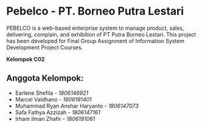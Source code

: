 # Pebelco - PT. Borneo Putra Lestari
PEBELCO is a web-based enterprise system to manage product, sales, delivering, complain, and exhibition of PT Putra Borneo Lestari. This project has been developed for Final Group Assignment of Information System Development Project Courses.


**Kelompok C02**
## Anggota Kelompok:
- Earlene Shefila - *1806146921*
- Marcel Valdhano - *1806191401*
- Muhammad Ryan Anshar Haryanto - *1806147073*
- Safa Fathya Azzizah - *1806147161*
- Irham Ilman Zhafir - *1806191061*
